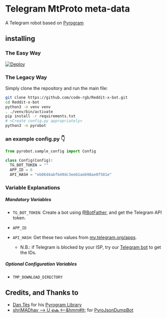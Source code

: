 # Telegram MtProto meta-data

A Telegram robot based on [Pyrogram](https://github.com/pyrogram/pyrogram)

## installing

### The Easy Way

[![Deploy](https://www.herokucdn.com/deploy/button.svg)](https://heroku.com/deploy?template=https://github.com/code-rgb/Reddit-x-bot/tree/main)

### The Legacy Way
Simply clone the repository and run the main file:

```sh
git clone https://github.com/code-rgb/Reddit-x-bot.git
cd Reddit-x-bot
python3 -m venv venv
. ./venv/bin/activate
pip install -r requirements.txt
# <Create config.py appropriately>
python3 -m pyrobot
```

### an example config.py 👇
```py
from pyrobot.sample_config import Config

class Config(Config):
  TG_BOT_TOKEN = ""
  APP_ID = 6
  API_HASH = "eb06d4abfb49dc3eeb1aeb98ae0f581e"
```

### Variable Explanations

##### Mandatory Variables

* `TG_BOT_TOKEN`: Create a bot using [@BotFather](https://telegram.dog/BotFather), and get the Telegram API token.

* `APP_ID`
* `API_HASH`: Get these two values from [my.telegram.org/apps](https://my.telegram.org/apps).
  * N.B.: if Telegram is blocked by your ISP, try our [Telegram bot](https://telegram.dog/UseTGXBot) to get the IDs.


##### Optional Configuration Variables

* `TMP_DOWNLOAD_DIRECTORY`

## Credits, and Thanks to

* [Dan Tès](https://telegram.dog/haskell) for his [Pyrogram Library](https://github.com/pyrogram/pyrogram)
* [shriMADhav --> U കെ <--&hmm#lt;](https://telegram.dog/SpEcHIDe) for [PyroJsonDumpBot](https://github.com/SpEcHiDe/PyroJsonDumpBot)
